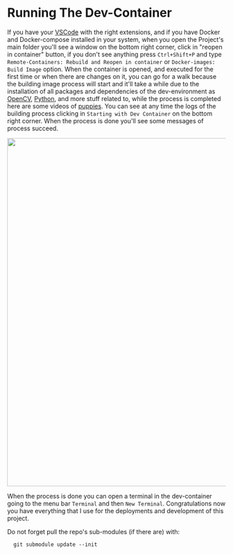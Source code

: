 <!-- ---------------------------------------------------------------------- -->
# **Running The Dev-Container**
 
If you have your [VSCode](https://code.visualstudio.com/) with the right extensions, and if you have Docker and Docker-compose installed in your system, when you open the Project's main folder you'll see a window on the bottom right corner, click in "reopen in container" button, if you don't see anything press `Ctrl+Shift+P` and type `Remote-Containers: Rebuild and Reopen in container` or `Docker-images: Build Image` option. When the container is opened, and executed for the first time or when there are changes on it, you can go for a walk because the building image process will start and it'll take a while due to the installation of all packages and dependencies of the dev-environment as [OpenCV](https://opencv.org/), [Python](https://www.python.org/), and more stuff related to, while the process is completed here are some videos of [puppies](https://www.youtube.com/watch?v=mRf3-JkwqfU). You can see at any time the logs of the building process clicking in `Starting with Dev Container` on the bottom right corner. When the process is done you'll see some messages of process succeed.


<p align="center">
  <img src="https://user-images.githubusercontent.com/43115782/87437367-d5806200-c5b3-11ea-9bf2-836e45f46ed8.gif" width="800"/>
</p>


When the process is done you can open a terminal in the dev-container going to the menu bar `Terminal` and then `New Terminal`. Congratulations now you have everything that I use for the deployments and development of this project.
 
Do not forget pull the repo's sub-modules (if there are) with:

      git submodule update --init

<br />